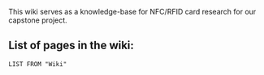 This wiki serves as a knowledge-base for NFC/RFID card research for our capstone project.

## List of pages in the wiki:
```dataview
LIST FROM "Wiki"
```